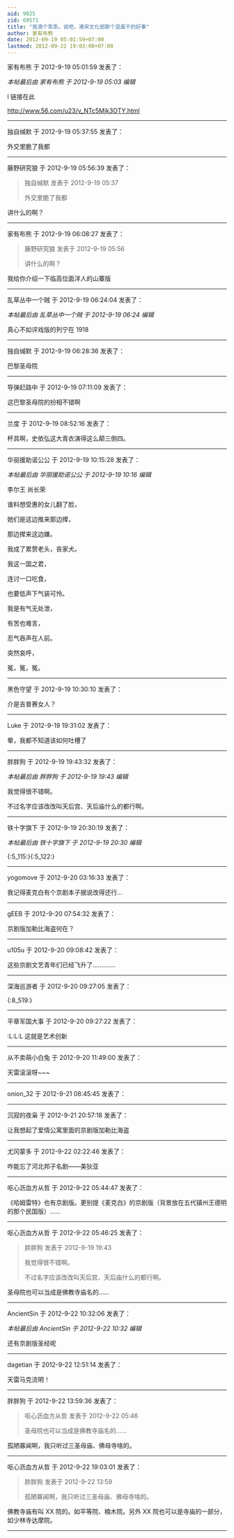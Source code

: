 ```yaml
---
aid: 9025
zid: 69571
title: "我滴个乖乖。说吧，澳宋文化部那个混蛋干的好事"
author: 家有布熊
date: 2012-09-19 05:01:59+07:00
lastmod: 2012-09-22 19:03:00+07:00
---
```


家有布熊 于 2012-9-19 05:01:59 发表了：

_本帖最后由 家有布熊 于 2012-9-19 05:03 编辑_

l 链接在此

http://www.56.com/u23/v_NTc5Mjk3OTY.html

---

独自缄默 于 2012-9-19 05:37:55 发表了：

外交里脆了我都

---

藤野研究狼 于 2012-9-19 05:56:39 发表了：

> 独自缄默 发表于 2012-9-19 05:37
>
> 外交里脆了我都

讲什么的啊？

---

家有布熊 于 2012-9-19 06:08:27 发表了：

> 藤野研究狼 发表于 2012-9-19 05:56
>
> 讲什么的啊？

我给你介绍一下临高位面洋人的山寨版

---

乱草丛中一个贼 于 2012-9-19 06:24:04 发表了：

_本帖最后由 乱草丛中一个贼 于 2012-9-19 06:24 编辑_

真心不如评戏版的列宁在 1918

---

独自缄默 于 2012-9-19 06:28:36 发表了：

巴黎圣母院

---

导弹赶路中 于 2012-9-19 07:11:09 发表了：

这巴黎圣母院的扮相不错啊

---

兰度 于 2012-9-19 08:52:16 发表了：

杯具啊，史依弘这大青衣演得这么颠三倒四。

---

华丽援助诺公公 于 2012-9-19 10:15:28 发表了：

_本帖最后由 华丽援助诺公公 于 2012-9-19 10:16 编辑_

李尔王 尚长荣

谁料想受惠的女儿翻了脸，

她们是这边推来那边撵，

那边撵来这边嫌。

我成了累赘老头，丧家犬。

我这一国之君，

连讨一口吃食，

也要低声下气装可怜。

我是有气无处泄，

有苦也难言，

忍气吞声在人前。

突然哀呼，

冤，冤，冤。

---

黑色守望 于 2012-9-19 10:30:10 发表了：

介是吉普赛女人？

---

Luke 于 2012-9-19 19:31:02 发表了：

晕，我都不知道该如何吐槽了

---

胖胖狗 于 2012-9-19 19:43:32 发表了：

_本帖最后由 胖胖狗 于 2012-9-19 19:43 编辑_

我觉得很不错啊。

不过名字应该改改叫天后宫、天后庙什么的都行啊。

---

铁十字旗下 于 2012-9-19 20:30:19 发表了：

_本帖最后由 铁十字旗下 于 2012-9-19 20:30 编辑_

{:5_115:}{:5_122:}

---

yogomove 于 2012-9-20 03:16:33 发表了：

我记得麦克白有个京剧本子据说改得还行...

---

gEEB 于 2012-9-20 07:54:32 发表了：

京剧版加勒比海盗何在？

---

u105u 于 2012-9-20 09:08:42 发表了：

这些京剧文艺青年们已经飞升了.............

---

深海巡游者 于 2012-9-20 09:27:05 发表了：

{:8_519:}

---

平章军国大事 于 2012-9-20 09:27:22 发表了：

:L:L:L 这就是艺术创新

---

从不卖萌小白兔 于 2012-9-20 11:49:00 发表了：

天雷滚滚呀~~~

---

onion_32 于 2012-9-21 08:45:45 发表了：

---

沉寂的夜枭 于 2012-9-21 20:57:18 发表了：

让我想起了爱情公寓里面的京剧版加勒比海盗

---

尤冈蒙多 于 2012-9-22 02:22:46 发表了：

咋能忘了河北邦子名剧——美狄亚

---

呕心沥血方从哲 于 2012-9-22 05:44:47 发表了：

《哈姆雷特》也有京剧版。更别提《麦克白》的京剧版（背景放在五代镇州王德明的那个民国版）……

---

呕心沥血方从哲 于 2012-9-22 05:46:25 发表了：

> 胖胖狗 发表于 2012-9-19 19:43
>
> 我觉得很不错啊。
>
> 不过名字应该改改叫天后宫、天后庙什么的都行啊。

圣母院也可以当成是佛教寺庙名的……

---

AncientSin 于 2012-9-22 10:32:06 发表了：

_本帖最后由 AncientSin 于 2012-9-22 10:32 编辑_

还有京剧版圣经呢

---

dagetian 于 2012-9-22 12:51:14 发表了：

天雷马克流明！

---

胖胖狗 于 2012-9-22 13:59:36 发表了：

> 呕心沥血方从哲 发表于 2012-9-22 05:46
>
> 圣母院也可以当成是佛教寺庙名的……

孤陋寡闻啊，我只听过三圣母庙、佛母寺啥的。

---

呕心沥血方从哲 于 2012-9-22 19:03:01 发表了：

> 胖胖狗 发表于 2012-9-22 13:59
>
> 孤陋寡闻啊，我只听过三圣母庙、佛母寺啥的。

佛教寺庙有叫 XX 院的。如平等院、楠木院。另外 XX 院也可以是寺庙的一部分，如少林寺达摩院。

---
